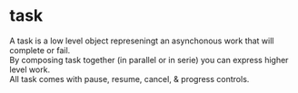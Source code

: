 # task

A task is a low level object represeningt an asynchonous work that will complete or fail.  
By composing task together (in parallel or in serie) you can express higher level work.  
All task comes with pause, resume, cancel, & progress controls.  
